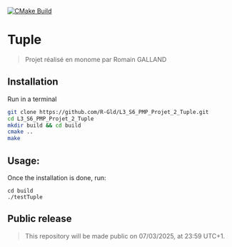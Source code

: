 [![CMake Build](https://github.com/R-Gld/L3_S6_PMP_Projet_2_Tuple/actions/workflows/cmake-build.yml/badge.svg)](https://github.com/R-Gld/L3_S6_PMP_Projet_2_Tuple/actions/workflows/cmake-build.yml)
# Tuple
>  Projet réalisé en monome par Romain GALLAND

## Installation

Run in a terminal
```bash
git clone https://github.com/R-Gld/L3_S6_PMP_Projet_2_Tuple.git
cd L3_S6_PMP_Projet_2_Tuple
mkdir build && cd build
cmake ..
make
```

## Usage:
Once the installation is done, run:
```shell
cd build
./testTuple
```

## Public release
> This repository will be made public on 07/03/2025, at 23:59 UTC+1.
